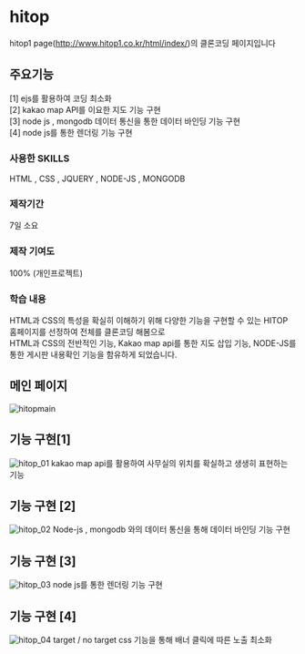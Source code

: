 # hitop
hitop1 page(http://www.hitop1.co.kr/html/index/)의 클론코딩 페이지입니다

## 주요기능
[1] ejs를 활용하여 코딩 최소화</br>
[2] kakao map API를 이요한 지도 기능 구현</br>
[3] node js , mongodb 데이터 통신을 통한 데이터 바인딩 기능 구현</br>
[4] node js를 통한 렌더링 기능 구현

### 사용한 SKILLS 
HTML , CSS , JQUERY , NODE-JS , MONGODB

### 제작기간
7일 소요

### 제작 기여도
100% (개인프로젝트)

### 학습 내용
HTML과 CSS의 특성을 확실히 이해하기 위해 다양한 기능을 구현할 수 있는 HITOP 홈페이지를 선정하여 전체를 클론코딩 해봄으로</br>
 HTML과 CSS의 전반적인 기능, Kakao map api를 통한 지도 삽입 기능, NODE-JS를 통한 게시판 내용확인 기능을 함유하게 되었습니다.
 
 ## 메인 페이지
 ![hitopmain](https://user-images.githubusercontent.com/111400649/194998982-8576a8bc-efb3-4edb-902a-c466b7d21b22.png)
 
 ## 기능 구현[1]
 ![hitop_01](https://user-images.githubusercontent.com/111400649/194998315-e55ef6b0-0bf6-4b0b-87b6-65bfe5adbc58.PNG)
 kakao map api를 활용하여 사무실의 위치를 확실하고 생생히 표현하는 기능 
 
 ## 기능 구현 [2]
 ![hitop_02](https://user-images.githubusercontent.com/111400649/194998321-b4a8b4f7-c832-4d0a-92d3-f6641e4df54a.PNG)
Node-js , mongodb 와의 데이터 통신을 통해 데이터 바인딩  기능 구현

## 기능 구현 [3]
![hitop_03](https://user-images.githubusercontent.com/111400649/194998303-fdbf8b2a-f58f-4903-a9f9-4a379db18ba9.PNG)
node js를 통한 렌더링 기능 구현

## 기능 구현 [4]
![hitop_04](https://user-images.githubusercontent.com/111400649/194998310-2e46d565-d403-4f48-a4e6-4da062374e44.PNG)
target / no target css 기능을 통해 배너 클릭에 따른 노출 최소화
 
